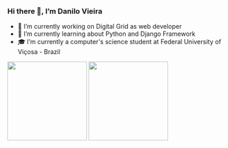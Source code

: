 ### Hi there 👋, I’m Danilo Vieira

- 🔭 I’m currently working on Digital Grid as web developer<br>
- 🌱 I’m currently learning about Python and Django Framework <br>
- 🎓 I’m currently a computer's science student at Federal University of Viçosa - Brazil

<div>
  <img height="180em" src="https://github-readme-stats.vercel.app/api?username=danilo1917&show_icons=true&theme=gruvbox&count_private=true"/>
 <img height="180em" src="https://github-readme-stats.vercel.app/api/top-langs/?username=danilo1917&layout=compact&theme=gruvbox&count_private=true&show_icons=true&langs_count=9&count_private=true"/>
</div>
<br>
